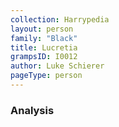 ```yaml
---
collection: Harrypedia
layout: person
family: "Black"
title: Lucretia
grampsID: I0012
author: Luke Schierer
pageType: person
---
```


### Analysis
